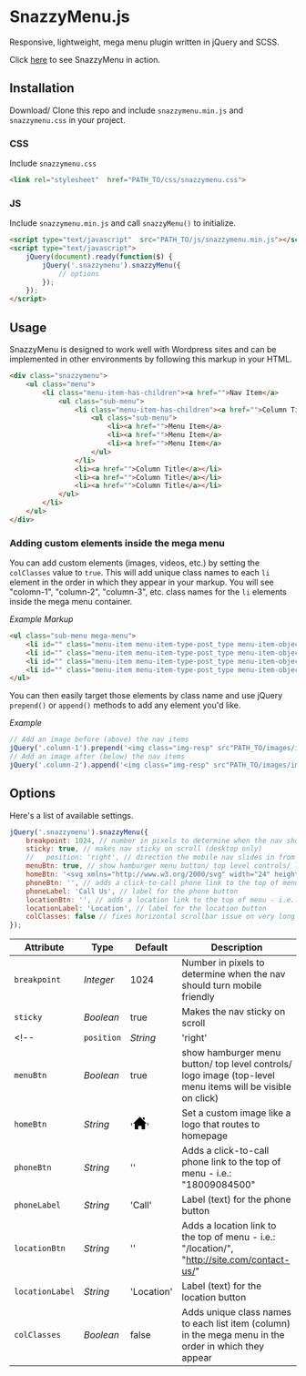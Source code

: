 # SnazzyMenu.js

Responsive, lightweight, mega menu plugin written in jQuery and SCSS.

Click [here](https://teloe.me/snazzymenu/) to see SnazzyMenu in action.

## Installation

Download/ Clone this repo and include ```snazzymenu.min.js``` and ```snazzymenu.css```  in your project.

### CSS
Include ```snazzymenu.css```
```html
<link rel="stylesheet"  href="PATH_TO/css/snazzymenu.css">
```

### JS
Include ```snazzymenu.min.js``` and call ```snazzyMenu()``` to initialize.
```html
<script type="text/javascript"  src="PATH_TO/js/snazzymenu.min.js"></script>
<script type="text/javascript">
    jQuery(document).ready(function($) {
        jQuery('.snazzymenu').snazzyMenu({
            // options
        });
    });
</script>
```

## Usage

SnazzyMenu is designed to work well with Wordpress sites and can be implemented in other environments by following this markup in your HTML.

```html
<div class="snazzymenu">
    <ul class="menu">
        <li class="menu-item-has-children"><a href="">Nav Item</a>
            <ul class="sub-menu">
                <li class="menu-item-has-children"><a href="">Column Title</a>
                    <ul class="sub-menu">
                        <li><a href="">Menu Item</a>
                        <li><a href="">Menu Item</a>
                        <li><a href="">Menu Item</a>
                    </ul>
                </li>
                <li><a href="">Column Title</a></li>
                <li><a href="">Column Title</a></li>
                <li><a href="">Column Title</a></li>
            </ul>
        </li>
    </ul>
</div>
```
### Adding custom elements inside the mega menu
You can add custom elements (images, videos, etc.) by setting the ```colClasses``` value to ```true```. This will add unique class names to each ```li``` element in the order in which they appear in your markup. You will see "colomn-1", "column-2", "column-3", etc. class names for the ```li``` elements inside the mega menu container.

*Example Markup*
```html
<ul class="sub-menu mega-menu">
    <li id="" class="menu-item menu-item-type-post_type menu-item-object-page column-title column-1"><a href="">Column Title</a></li>
    <li id="" class="menu-item menu-item-type-post_type menu-item-object-page column-title column-2"><a href="">Column Title</a></li>
    <li id="" class="menu-item menu-item-type-post_type menu-item-object-page column-title column-3"><a href="">Column Title</a></li>
    <li id="" class="menu-item menu-item-type-post_type menu-item-object-page column-title column-4"><a href="">Column Title</a></li>
</ul>
```
You can then easily target those elements by class name and use jQuery ```prepend()``` or ```append()``` methods to add any element you'd like.

*Example*
```javascript
// Add an image before (above) the nav items
jQuery('.column-1').prepend('<img class="img-resp" src"PATH_TO/images/image1.jpg">');
// Add an image after (below) the nav items
jQuery('.column-2').append('<img class="img-resp" src"PATH_TO/images/image2.jpg">');
```

## Options

Here's a list of available settings.

```javascript
jQuery('.snazzymenu').snazzyMenu({
    breakpoint: 1024, // number in pixels to determine when the nav should turn mobile friendly
    sticky: true, // makes nav sticky on scroll (desktop only)
    //   position: 'right', // direction the mobile nav slides in from 
    menuBtn: true, // show hamburger menu button/ top level controls/ logo image (top-level menu items will be visible on click)
    homeBtn: '<svg xmlns="http://www.w3.org/2000/svg" width="24" height="24" viewBox="0 0 24 24"><path d="M21 13v10h-6v-6h-6v6h-6v-10h-3l12-12 12 12h-3zm-1-5.907v-5.093h-3v2.093l3 3z"/></svg>', // set a custom image like a logo that routes to homepage
    phoneBtn: '', // adds a click-to-call phone link to the top of menu - i.e.: "18009084500"
    phoneLabel: 'Call Us', // label for the phone button
    locationBtn: '', // adds a location link to the top of menu - i.e.: "/location/", "http://site.com/contact-us/"
    locationLabel: 'Location', // label for the location button
    colClasses: false // fixes horizontal scrollbar issue on very long navs
});
```

| Attribute | Type | Default | Description |
| --- | --- | --- | --- |
| `breakpoint` | *Integer* | 1024 | Number in pixels to determine when the nav should turn mobile friendly |
| `sticky` | *Boolean* | true | Makes the nav sticky on scroll |
<!-- | `position` | *String* | 'right' | Direction the mobile nav slides in from  | -->
| `menuBtn` | *Boolean* | true | show hamburger menu button/ top level controls/ logo image (top-level menu items will be visible on click) |
| `homeBtn` | *String* | '<svg xmlns="http://www.w3.org/2000/svg" width="24" height="24" viewBox="0 0 24 24"><path d="M21 13v10h-6v-6h-6v6h-6v-10h-3l12-12 12 12h-3zm-1-5.907v-5.093h-3v2.093l3 3z"/></svg>' | Set a custom image like a logo that routes to homepage |
| `phoneBtn` | *String* | '' | Adds a click-to-call phone link to the top of menu - i.e.: "18009084500" |
| `phoneLabel` | *String* | 'Call' | Label (text) for the phone button |
| `locationBtn` | *String* | '' | Adds a location link to the top of menu - i.e.: "/location/", "http://site.com/contact-us/" |
| `locationLabel` | *String* | 'Location' | Label (text) for the location button |
| `colClasses` | *Boolean* | false | Adds unique class names to each list item (column) in the mega menu in the order in which they appear |

